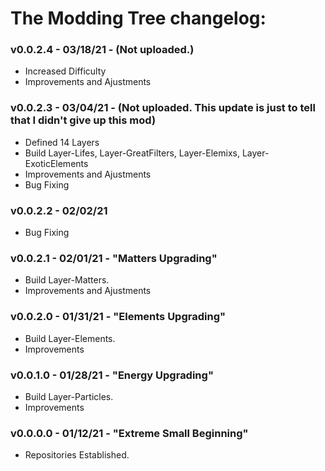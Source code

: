 # The Modding Tree changelog:

### v0.0.2.4 - 03/18/21 - (Not uploaded.)
- Increased Difficulty
- Improvements and Ajustments

### v0.0.2.3 - 03/04/21 - (Not uploaded. This update is just to tell that I didn't give up this mod)
- Defined 14 Layers
- Build Layer-Lifes, Layer-GreatFilters, Layer-Elemixs, Layer-ExoticElements
- Improvements and Ajustments
- Bug Fixing

### v0.0.2.2 - 02/02/21
- Bug Fixing

### v0.0.2.1 - 02/01/21 - "Matters Upgrading"
- Build Layer-Matters.
- Improvements and Ajustments

### v0.0.2.0 - 01/31/21 - "Elements Upgrading"
- Build Layer-Elements.
- Improvements

### v0.0.1.0 - 01/28/21 - "Energy Upgrading"
- Build Layer-Particles.
- Improvements

### v0.0.0.0 - 01/12/21 - "Extreme Small Beginning"
- Repositories Established.

